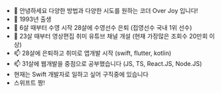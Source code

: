 - 👋 안녕하세요 다양한 방법과 다양한 시도를 원하는 코더 Over Joy 입니다!
- 👀 1993년 출생
- 🌱 6살 때부터 수영 시작 28살에 수영선수 은퇴 (접영선수 국내 1위 선수)
- 💞️ 23살 때부터 영상편집 취미 유튜브 채널 개설 (현재 가장많은 조회수 20만회 이상)
- 📫 28살에 은퇴하고 취미로 앱개발 시작 (swift, flutter, kotlin)
- 📫 31살에 웹개발을 중점으로 공부했습니다 (JS, TS, React.JS, Node.JS)
- 현재는 Swift 개발자로 일하고 싶어 구직중에 있습니다
- 스위프트 짱!



<!---
WaterMan-Joy/WaterMan-Joy is a ✨ special ✨ repository because its `README.md` (this file) appears on your GitHub profile.
You can click the Preview link to take a look at your chang
